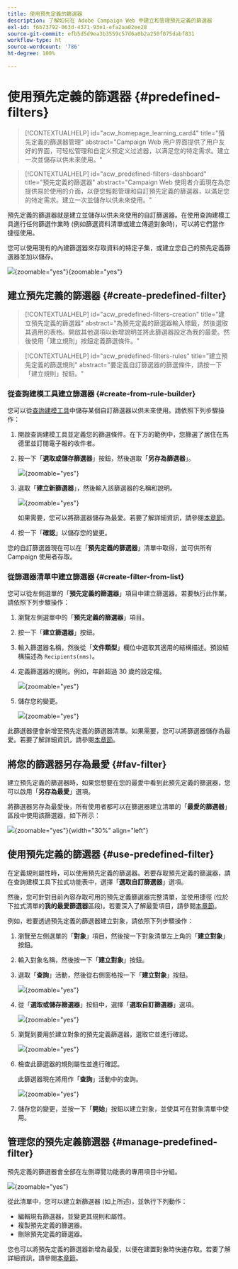 ```yaml
---
title: 使用預先定義的篩選器
description: 了解如何在 Adobe Campaign Web 中建立和管理預先定義的篩選器
exl-id: f6b73792-063d-4371-93e1-efa2aa02ee28
source-git-commit: efb5d5d9ea3b3559c57d6a0b2a250f075dabf831
workflow-type: ht
source-wordcount: '786'
ht-degree: 100%

---
```


# 使用預先定義的篩選器 {#predefined-filters}

>[!CONTEXTUALHELP]
>id="acw_homepage_learning_card4"
>title="預先定義的篩選器管理"
>abstract="Campaign Web 用户界面提供了用户友好的界面，可轻松管理和自定义预定义过滤器，以满足您的特定需求。建立一次並儲存以供未來使用。"


>[!CONTEXTUALHELP]
>id="acw_predefined-filters-dashboard"
>title="預先定義的篩選器"
>abstract="Campaign Web 使用者介面現在為您提供易於使用的介面，以便您輕鬆管理和自訂預先定義的篩選器，以滿足您的特定需求。建立一次並儲存以供未來使用。"

預先定義的篩選器就是建立並儲存以供未來使用的自訂篩選器。在使用查詢建模工具進行任何篩選作業時 (例如篩選資料清單或建立傳遞對象時)，可以將它們當作捷徑使用。

您可以使用現有的內建篩選器來存取資料的特定子集，或建立您自己的預先定義篩選器並加以儲存。

![](assets/predefined-filters-menu.png){zoomable=&quot;yes&quot;}{zoomable=&quot;yes&quot;}

## 建立預先定義的篩選器 {#create-predefined-filter}

>[!CONTEXTUALHELP]
>id="acw_predefined-filters-creation"
>title="建立預先定義的篩選器"
>abstract="為預先定義的篩選器輸入標籤，然後選取其適用的表格。開啟其他選項以新增說明並將此篩選器設定為我的最愛。然後使用「建立規則」按鈕定義篩選條件。"

>[!CONTEXTUALHELP]
>id="acw_predefined-filters-rules"
>title="建立預先定義的篩選規則"
>abstract="要定義自訂篩選器的篩選條件，請按一下「建立規則」按鈕。"

### 從查詢建模工具建立篩選器 {#create-from-rule-builder}

您可以從[查詢建模工具](../query/query-modeler-overview.md)中儲存某個自訂篩選器以供未來使用。請依照下列步驟操作：

1. 開啟查詢建模工具並定義您的篩選條件。在下方的範例中，您篩選了居住在馬德里並訂閱電子報的收件者。
1. 按一下「**選取或儲存篩選器**」按鈕，然後選取「**另存為篩選器**」。

   ![](assets/predefined-filters-save.png){zoomable=&quot;yes&quot;}

1. 選取「**建立新篩選器**」，然後輸入該篩選器的名稱和說明。

   ![](assets/predefined-filters-save-filter.png){zoomable=&quot;yes&quot;}

   如果需要，您可以將篩選器儲存為最愛。若要了解詳細資訊，請參閱[本章節](#fav-filter)。

1. 按一下「**確認**」以儲存您的變更。

您的自訂篩選器現在可以在「**預先定義的篩選器**」清單中取得，並可供所有 Campaign 使用者存取。


### 從篩選器清單中建立篩選器 {#create-filter-from-list}

您可以從左側選單的「**預先定義的篩選器**」項目中建立篩選器。若要執行此作業，請依照下列步驟操作：

1. 瀏覽左側選單中的「**預先定義的篩選器**」項目。
1. 按一下「**建立篩選器**」按鈕。
1. 輸入篩選器名稱，然後從「**文件類型**」欄位中選取其適用的結構描述。預設結構描述為 `Recipients(nms)`。


1. 定義篩選器的規則。例如，年齡超過 30 歲的設定檔。

   ![](assets/filter-30+.png){zoomable=&quot;yes&quot;}


1. 儲存您的變更。

   ![](assets/new-filter.png){zoomable=&quot;yes&quot;}


此篩選器便會新增至預先定義的篩選器清單。如果需要，您可以將篩選器儲存為最愛。若要了解詳細資訊，請參閱[本章節](#fav-filter)。


## 將您的篩選器另存為最愛 {#fav-filter}

建立預先定義的篩選器時，如果您想要在您的最愛中看到此預先定義的篩選器，您可以啟用「**另存為最愛**」選項。


將篩選器另存為最愛後，所有使用者都可以在篩選器建立清單的「**最愛的篩選器**」區段中使用該篩選器，如下所示：

![](assets/predefined-filters-favorite.png){zoomable=&quot;yes&quot;}{width="30%" align="left"}

## 使用預先定義的篩選器 {#use-predefined-filter}

在定義規則屬性時，可以使用預先定義的篩選器。若要存取預先定義的篩選器，請在查詢建模工具下拉式功能表中，選擇「**選取自訂篩選器**」選項。

然後，您可針對目前內容存取可用的預先定義篩選器完整清單，並使用捷徑 (位於下拉式清單的&#x200B;**我的最愛篩選器**&#x200B;區段)。若要深入了解最愛項目，請參閱[本章節](#fav-filter)。

例如，若要透過預先定義的篩選器建立對象，請依照下列步驟操作：

1. 瀏覽至左側選單的「**對象**」項目，然後按一下對象清單左上角的「**建立對象**」按鈕。
1. 輸入對象名稱，然後按一下「**建立對象**」按鈕。
1. 選取「**查詢**」活動，然後從右側窗格按一下「**建立對象**」按鈕。

   ![](assets/build-audience-from-filter.png){zoomable=&quot;yes&quot;}

1. 從「**選取或儲存篩選器**」按鈕中，選擇「**選取自訂篩選器**」選項。

   ![](assets/build-audience-select-custom-filter.png){zoomable=&quot;yes&quot;}

1. 瀏覽到要用於建立對象的預先定義篩選器，選取它並進行確認。

   ![](assets/build-audience-filter-list.png){zoomable=&quot;yes&quot;}

1. 檢查此篩選器的規則屬性並進行確認。

   此篩選器現在將用作「**查詢**」活動中的查詢。

   ![](assets/build-audience-confirm.png){zoomable=&quot;yes&quot;}

1. 儲存您的變更，並按一下「**開始**」按鈕以建立對象，並使其可在對象清單中使用。

## 管理您的預先定義篩選器 {#manage-predefined-filter}

預先定義的篩選器會全部在左側導覽功能表的專用項目中分組。

![](assets/list-of-filters.png){zoomable=&quot;yes&quot;}

從此清單中，您可以建立新篩選器 (如上所述)，並執行下列動作：

* 編輯現有篩選器，並變更其規則和屬性。
* 複製預先定義的篩選器。
* 刪除預先定義的篩選器。

您也可以將預先定義的篩選器新增為最愛，以便在建置對象時快速存取。若要了解詳細資訊，請參閱[本章節](#fav-filter)。

<!--
## Built-in predefined filters {#ootb-predefined-filter}

Campaign comes with a set of predefined filters, built from the client console. These filters can be used to define your audiences, and rules. They must not be modified.
-->

